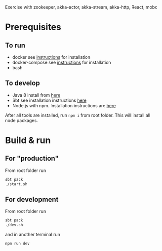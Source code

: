 Exercise with zookeeper, akka-actor, akka-stream, akka-http, React, mobx

# Prerequisites

## To run

* docker see [instructions](https://docs.docker.com/cs-engine/1.12/) for installation
* docker-compose see [instructions](https://docs.docker.com/compose/install/) for installation
* bash

## To develop

* Java 8 install from [here](https://www.java.com/en/download/help/download_options.xml)
* Sbt see installation instructions [here](https://www.scala-sbt.org/1.0/docs/Setup.html)
* Node.js with npm. Installation instructions are [here](https://nodejs.org/en/download/)

After all tools are installed, run `npm i` from root folder. This will install all node packages. 

# Build & run

## For "production"

From root folder run 
```bash
sbt pack
./start.sh
```  

## For development

From root folder run  
```bash
sbt pack
./dev.sh
```
and in another terminal run
```bash
npm run dev
```


